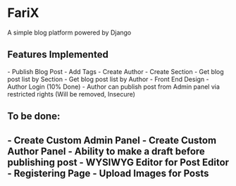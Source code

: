 FariX
=====

A simple blog platform powered by Django

<h2>Features Implemented</h2>
- Publish Blog Post
- Add Tags
- Create Author
- Create Section
- Get blog post list by Section
- Get blog post list by Author
- Front End Design
- Author Login (10% Done)
- Author can publish post from Admin panel via restricted rights (Will be removed, Insecure)

<h2>To be done: <h2>
- Create Custom Admin Panel
- Create Custom Author Panel
- Ability to make a draft before publishing post
- WYSIWYG Editor for Post Editor
- Registering Page
- Upload Images for Posts

